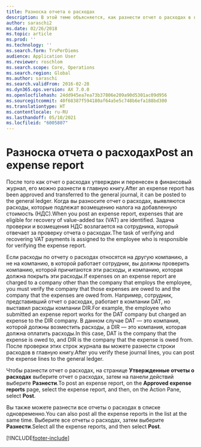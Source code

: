 ```yaml
---
title: Разноска отчета о расходах
description: В этой теме объясняется, как разнести отчет о расходах в главной книге.
author: saraschi2
ms.date: 02/26/2018
ms.topic: article
ms.prod: ''
ms.technology: ''
ms.search.form: TrvPerDiems
audience: Application User
ms.reviewer: roschlom
ms.search.scope: Core, Operations
ms.search.region: Global
ms.author: saraschi
ms.search.validFrom: 2016-02-28
ms.dyn365.ops.version: AX 7.0.0
ms.openlocfilehash: 24dd945ea7ea73b37806e209a90d5301ac09d956
ms.sourcegitcommit: 40f68387f594180af64a5e5c748b6efa188bd300
ms.translationtype: HT
ms.contentlocale: ru-RU
ms.lasthandoff: 05/10/2021
ms.locfileid: "6005807"
---
```

# <a name="post-an-expense-report"></a><span data-ttu-id="47547-103">Разноска отчета о расходах</span><span class="sxs-lookup"><span data-stu-id="47547-103">Post an expense report</span></span>

<span data-ttu-id="47547-104">После того как отчет о расходах утвержден и перенесен в финансовый журнал, его можно разнести в главную книгу.</span><span class="sxs-lookup"><span data-stu-id="47547-104">After an expense report has been approved and transferred to the general journal, it can be posted to the general ledger.</span></span> <span data-ttu-id="47547-105">Когда вы разносите отчет о расходах, выявляются расходы, которые подлежат возмещению налога на добавленную стоимость (НДС).</span><span class="sxs-lookup"><span data-stu-id="47547-105">When you post an expense report, expenses that are eligible for recovery of value-added tax (VAT) are identified.</span></span> <span data-ttu-id="47547-106">Задача проверки и возмещения НДС возлагается на сотрудника, который отвечает за проверку отчета о расходах.</span><span class="sxs-lookup"><span data-stu-id="47547-106">The task of verifying and recovering VAT payments is assigned to the employee who is responsible for verifying the expense report.</span></span>

<span data-ttu-id="47547-107">Если расходы по отчету о расходах относятся на другую компанию, а не на компанию, в которой работает сотрудник, вы должны проверить компанию, которой причитаются эти расходы, и компанию, которая должна покрыть эти расходы.</span><span class="sxs-lookup"><span data-stu-id="47547-107">If expenses on an expense report are charged to a company other than the company that employs the employee, you must verify the company that those expenses are owed to and the company that the expenses are owed from.</span></span> <span data-ttu-id="47547-108">Например, сотрудник, представивший отчет о расходах, работает в компании DAT, но выставил расходы компании DIR.</span><span class="sxs-lookup"><span data-stu-id="47547-108">For example, the employee who submitted an expense report works for the DAT company but charged an expense to the DIR company.</span></span> <span data-ttu-id="47547-109">В данном случае DAT — это компания, которой должны возместить расходы, а DIR — это компания, которая должна оплатить расходы.</span><span class="sxs-lookup"><span data-stu-id="47547-109">In this case, DAT is the company that the expense is owed to, and DIR is the company that the expense is owed from.</span></span> <span data-ttu-id="47547-110">После проверки этих строк журнала вы можете разнести строки расходов в главную книгу.</span><span class="sxs-lookup"><span data-stu-id="47547-110">After you verify these journal lines, you can post the expense lines to the general ledger.</span></span>

<span data-ttu-id="47547-111">Чтобы разнести отчет о расходах, на странице **Утвержденные отчеты о расходах** выберите отчет о расходах, затем на панели действий выберите **Разнести**.</span><span class="sxs-lookup"><span data-stu-id="47547-111">To post an expense report, on the **Approved expense reports** page, select the expense report, and then, on the Action Pane, select **Post**.</span></span>

<span data-ttu-id="47547-112">Вы также можете разнести все отчеты о расходах в списке одновременно.</span><span class="sxs-lookup"><span data-stu-id="47547-112">You can also post all the expense reports in the list at the same time.</span></span> <span data-ttu-id="47547-113">Выберите все отчеты о расходах, затем выберите **Разнести**.</span><span class="sxs-lookup"><span data-stu-id="47547-113">Select all the expense reports, and then select **Post**.</span></span>


[!INCLUDE[footer-include](../includes/footer-banner.md)]